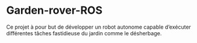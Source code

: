 # Garden-rover-ROS
Ce projet à pour but de développer un robot autonome capable d’exécuter différentes tâches fastidieuse du jardin comme le désherbage.
